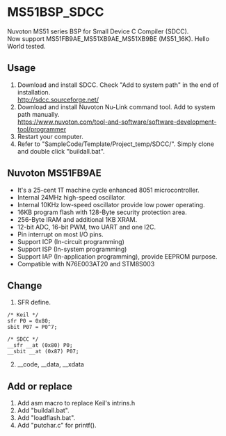 # MS51BSP_SDCC
Nuvoton MS51 series BSP for Small Device C Compiler (SDCC). <br>
Now support MS51FB9AE_MS51XB9AE_MS51XB9BE (MS51_16K). Hello World tested. 

## Usage
 1. Download and install SDCC. Check "Add to system path" in the end of installation. <br>
    http://sdcc.sourceforge.net/
 2. Download and install Nuvoton Nu-Link command tool. Add to system path manually. <br>
    https://www.nuvoton.com/tool-and-software/software-development-tool/programmer
 3. Restart your computer.
 4. Refer to "SampleCode/Template/Project_temp/SDCC/". Simply clone and double click "buildall.bat".

## Nuvoton MS51FB9AE
 - It's a 25-cent 1T machine cycle enhanced 8051 microcontroller.
 - Internal 24MHz high-speed oscillator.
 - Internal 10KHz low-speed oscillator provide low power operating.
 - 16KB program flash with 128-Byte security protection area.
 - 256-Byte IRAM and additional 1KB XRAM.
 - 12-bit ADC, 16-bit PWM, two UART and one I2C.
 - Pin interrupt on most I/O pins.
 - Support ICP (In-circuit programming)
 - Support ISP (In-system programming)
 - Support IAP (In-application programming), provide EEPROM purpose.
 - Compatible with N76E003AT20 and STM8S003

## Change
 1. SFR define.
```
/* Keil */
sfr P0 = 0x80;
sbit P07 = P0^7;

/* SDCC */
__sfr __at (0x80) P0;
__sbit __at (0x87) P07;
```

 2. __code, __data, __xdata

## Add or replace
 1. Add asm macro to replace Keil's intrins.h
 2. Add "buildall.bat".
 3. Add "loadflash.bat".
 4. Add "putchar.c" for printf().
